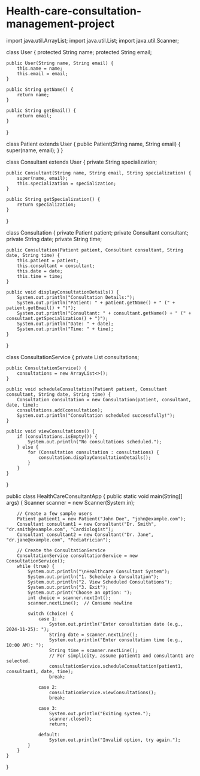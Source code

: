 # Health-care-consultation-management-project

import java.util.ArrayList;
import java.util.List;
import java.util.Scanner;

class User {
    protected String name;
    protected String email;
    
    public User(String name, String email) {
        this.name = name;
        this.email = email;
    }

    public String getName() {
        return name;
    }

    public String getEmail() {
        return email;
    }
}

class Patient extends User {
    public Patient(String name, String email) {
        super(name, email);
    }
}

class Consultant extends User {
    private String specialization;

    public Consultant(String name, String email, String specialization) {
        super(name, email);
        this.specialization = specialization;
    }

    public String getSpecialization() {
        return specialization;
    }
}

class Consultation {
    private Patient patient;
    private Consultant consultant;
    private String date;
    private String time;
    
    public Consultation(Patient patient, Consultant consultant, String date, String time) {
        this.patient = patient;
        this.consultant = consultant;
        this.date = date;
        this.time = time;
    }
    
    public void displayConsultationDetails() {
        System.out.println("Consultation Details:");
        System.out.println("Patient: " + patient.getName() + " (" + patient.getEmail() + ")");
        System.out.println("Consultant: " + consultant.getName() + " (" + consultant.getSpecialization() + ")");
        System.out.println("Date: " + date);
        System.out.println("Time: " + time);
    }
}

class ConsultationService {
    private List<Consultation> consultations;
    
    public ConsultationService() {
        consultations = new ArrayList<>();
    }

    public void scheduleConsultation(Patient patient, Consultant consultant, String date, String time) {
        Consultation consultation = new Consultation(patient, consultant, date, time);
        consultations.add(consultation);
        System.out.println("Consultation scheduled successfully!");
    }

    public void viewConsultations() {
        if (consultations.isEmpty()) {
            System.out.println("No consultations scheduled.");
        } else {
            for (Consultation consultation : consultations) {
                consultation.displayConsultationDetails();
            }
        }
    }
}

public class HealthCareConsultantApp {
    public static void main(String[] args) {
        Scanner scanner = new Scanner(System.in);
        
        // Create a few sample users
        Patient patient1 = new Patient("John Doe", "john@example.com");
        Consultant consultant1 = new Consultant("Dr. Smith", "dr.smith@example.com", "Cardiologist");
        Consultant consultant2 = new Consultant("Dr. Jane", "dr.jane@example.com", "Pediatrician");

        // Create the ConsultationService
        ConsultationService consultationService = new ConsultationService();
        while (true) {
            System.out.println("\nHealthcare Consultant System");
            System.out.println("1. Schedule a Consultation");
            System.out.println("2. View Scheduled Consultations");
            System.out.println("3. Exit");
            System.out.print("Choose an option: ");
            int choice = scanner.nextInt();
            scanner.nextLine();  // Consume newline
            
            switch (choice) {
                case 1:
                    System.out.println("Enter consultation date (e.g., 2024-11-25): ");
                    String date = scanner.nextLine();
                    System.out.println("Enter consultation time (e.g., 10:00 AM): ");
                    String time = scanner.nextLine();
                    // For simplicity, assume patient1 and consultant1 are selected.
                    consultationService.scheduleConsultation(patient1, consultant1, date, time);
                    break;
                
                case 2:
                    consultationService.viewConsultations();
                    break;
                
                case 3:
                    System.out.println("Exiting system.");
                    scanner.close();
                    return;
                
                default:
                    System.out.println("Invalid option, try again.");
            }
        }
    }
}
